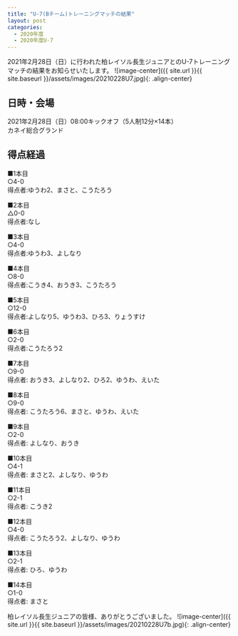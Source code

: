 ```yaml
---
title: "U-7(Bチーム)トレーニングマッチの結果"
layout: post
categories:
  - 2020年度
  - 2020年度U-7
---
```


2021年2月28日（日）に行われた柏レイソル長生ジュニアとのU-7トレーニングマッチの結果をお知らせいたします。
![image-center]({{ site.url }}{{ site.baseurl }}/assets/images/20210228U7.jpg){: .align-center}

## 日時・会場

2021年2月28日（日）08:00キックオフ（5人制12分×14本）<br>
カネイ総合グランド

## 得点経過

■1本目<br>
○4-0<br>
得点者:ゆうわ2、まさと、こうたろう

■2本目<br>
△0-0<br>
得点者:なし

■3本目<br>
○4-0<br>
得点者:ゆうわ3、よしなり

■4本目<br>
○8-0<br>
得点者:こうき4、おうき3、こうたろう

■5本目<br>
○12-0<br>
得点者:よしなり5、ゆうわ3、ひろ3、りょうすけ

■6本目<br>
○2-0<br>
得点者:こうたろう2

■7本目<br>
○9-0<br>
得点者: おうき3、よしなり2、ひろ2、ゆうわ、えいた

■8本目<br>
○9-0<br>
得点者: こうたろう6、まさと、ゆうわ、えいた

■9本目<br>
○2-0<br>
得点者: よしなり、おうき

■10本目<br>
○4-1<br>
得点者: まさと2、よしなり、ゆうわ

■11本目<br>
○2-1<br>
得点者: こうき2

■12本目<br>
○4-0<br>
得点者: こうたろう2、よしなり、ゆうわ

■13本目<br>
○2-1<br>
得点者: ひろ、ゆうわ

■14本目<br>
○1-0<br>
得点者: まさと


柏レイソル長生ジュニアの皆様、ありがとうございました。
![image-center]({{ site.url }}{{ site.baseurl }}/assets/images/20210228U7b.jpg){: .align-center}
